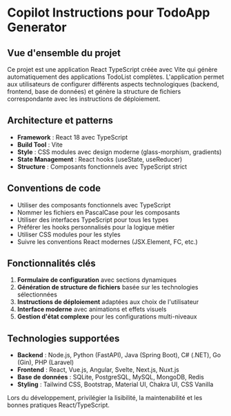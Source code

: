 # Copilot Instructions pour TodoApp Generator

<!-- Use this file to provide workspace-specific custom instructions to Copilot. For more details, visit https://code.visualstudio.com/docs/copilot/copilot-customization#_use-a-githubcopilotinstructionsmd-file -->

## Vue d'ensemble du projet

Ce projet est une application React TypeScript créée avec Vite qui génère automatiquement des applications TodoList complètes. L'application permet aux utilisateurs de configurer différents aspects technologiques (backend, frontend, base de données) et génère la structure de fichiers correspondante avec les instructions de déploiement.

## Architecture et patterns

- **Framework** : React 18 avec TypeScript
- **Build Tool** : Vite
- **Style** : CSS modules avec design moderne (glass-morphism, gradients)
- **State Management** : React hooks (useState, useReducer)
- **Structure** : Composants fonctionnels avec TypeScript strict

## Conventions de code

- Utiliser des composants fonctionnels avec TypeScript
- Nommer les fichiers en PascalCase pour les composants
- Utiliser des interfaces TypeScript pour tous les types
- Préférer les hooks personnalisés pour la logique métier
- Utiliser CSS modules pour les styles
- Suivre les conventions React modernes (JSX.Element, FC, etc.)

## Fonctionnalités clés

1. **Formulaire de configuration** avec sections dynamiques
2. **Génération de structure de fichiers** basée sur les technologies sélectionnées
3. **Instructions de déploiement** adaptées aux choix de l'utilisateur
4. **Interface moderne** avec animations et effets visuels
5. **Gestion d'état complexe** pour les configurations multi-niveaux

## Technologies supportées

- **Backend** : Node.js, Python (FastAPI), Java (Spring Boot), C# (.NET), Go (Gin), PHP (Laravel)
- **Frontend** : React, Vue.js, Angular, Svelte, Next.js, Nuxt.js
- **Base de données** : SQLite, PostgreSQL, MySQL, MongoDB, Redis
- **Styling** : Tailwind CSS, Bootstrap, Material UI, Chakra UI, CSS Vanilla

Lors du développement, privilégier la lisibilité, la maintenabilité et les bonnes pratiques React/TypeScript.
